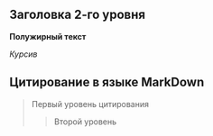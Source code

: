 ## Заголовка 2-го уровня

**Полужирный текст**

*Курсив*

## Цитирование в языке MarkDown 
> Первый уровень цитирования 
>> Второй уровень

